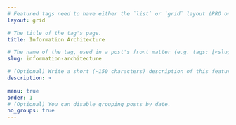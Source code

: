 ```yaml
---
# Featured tags need to have either the `list` or `grid` layout (PRO only).
layout: grid

# The title of the tag's page.
title: Information Architecture

# The name of the tag, used in a post's front matter (e.g. tags: [<slug>]).
slug: information-architecture

# (Optional) Write a short (~150 characters) description of this featured tag.
description: >
 
menu: true
order: 1
# (Optional) You can disable grouping posts by date.
no_groups: true
---
```

